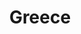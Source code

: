 ---
title: Greece
featured: true
private: true # do not show in list, only as feature
params:
  sort_order: desc 

resources:
# Corfu
- src: A_IMG_4580.JPEG
  title: Corfu
  
- src: A_IMG_4584.JPEG
  title: Corfu
  
- src: A_IMG_4591.JPEG
  title: Corfu
  
- src: A_IMG_4596.JPEG
  title: Corfu
  
- src: A_IMG_4607.JPEG
  title: Corfu
  
- src: A_IMG_4622.JPEG
  title: Corfu
  
  # Paxos-Gaios
- src: B_IMG_1322.JPEG
  title: |
    Paxos-Gaios: We found an almond tree.

- src: B_IMG_1329.JPEG
  title: Paxos-Gaios

- src: B_IMG_4630.JPEG
  title: |
    Paxos-Gaios: Beautiful olive groves.

- src: B_IMG_4656.JPEG
  title: Paxos-Gaios

- src: B_IMG_4661.JPEG
  title: Paxos-Gaios

- src: B_IMG_4685.JPEG
  title: Paxos-Gaios

- src: B_IMG_4686.JPEG
  title: Paxos-Gaios

- src: B_IMG_4690.JPEG
  title: |
    Paxos-Gaios: Tripitos Arch.

- src: B_IMG_4695.JPEG
  title: Paxos-Gaios

- src: B_IMG_4731.JPEG
  title: Paxos-Gaios

- src: B_IMG_4734.JPEG
  title: Paxos-Gaios

- src: B_IMG_4764.JPEG
  title: |
    Paxos-Gaios: That's what happens when you start feeding stray cats. 

- src: B_IMG_4776.JPEG
  title: Paxos-Gaios

- src: B_IMG_4779.JPEG
  title: Paxos-Gaios

# Paxos-Lakka
- src: C_IMG_4860.JPEG
  title: Paxos-Lakka

- src: C_IMG_4862_feature.JPEG
  title: Paxos-Lakka

- src: C_IMG_4870.JPEG
  title: Paxos-Lakka

- src: C_IMG_4894.JPEG
  title: Paxos-Lakka

- src: C_IMG_4902.JPEG
  title: Paxos-Lakka

- src: C_IMG_4911.JPEG
  title: Paxos-Lakka

# Paxos-Longos
- src: D_IMG_4831.JPEG
  title: Paxos-Longos

- src: D_IMG_4839.JPEG
  title: Paxos-Longos

- src: D_IMG_4852.JPEG
  title: Paxos-Longos

# Ioannina
- src: E_IMG_1430.JPEG
  title: |
      Ioannina: Ioannina Castle.

- src: E_IMG_1435.JPEG
  title: |
      Ioannina: Ioannina Castle.

- src: E_IMG_5013.JPEG
  title: |
      Ioannina: Ioannina Castle.

- src: E_IMG_5038.JPEG
  title: |
      Ioannina: Ioannina Castle.

- src: E_IMG_5062.JPEG
  title: Ioannina
  
- src: E_IMG_5079.JPEG
  title: Ioannina

# Kalabaka
- src: F_IMG_1495.JPEG
  title: |
    Meteora: Varlaam Monastery.

- src: F_IMG_1520.JPEG
  title: |
    Meteora: Varlaam Monastery.

- src: F_IMG_1552.JPEG
  title: |
    Meteora: Varlaam Monastery.

- src: F_IMG_1580.JPEG
  title: |
    Meteora: Monastery of Saint Stephen (converted to a nunnery).

- src: F_IMG_5150.JPEG
  title: Kalabaka

- src: F_IMG_5151.JPEG
  title: Kalabaka

- src: F_IMG_5152.JPEG
  title: Kalabaka

- src: F_IMG_5208.JPEG
  title: |
    Meteora: Varlaam Monastery.

- src: F_IMG_5216.JPEG
  title: |
    Meteora: Old kitchen in the Monastery of the Great Meteoron.

- src: F_IMG_5222.JPEG
  title: Meteora

- src: F_IMG_5232.JPEG
  title: |
    Meteora: Holy Monastery of Rousanou.

- src: F_IMG_5233.JPEG
  title: |
    Meteora: Varlaam Monastery.

- src: F_IMG_5235.JPEG
  title: Meteora

- src: F_IMG_5237.JPEG
  title: |
    Meteora: Varlaam Monastery.

- src: F_IMG_5239.JPEG
  title: |
    Meteora: Varlaam Monastery.

- src: F_IMG_5240.JPEG
  title: |
    Meteora: A persimmon tree in the Varlaam Monastery.

- src: F_IMG_5247.JPEG
  title: |
    Meteora: Holy Monastery of Rousanou.

- src: F_IMG_5249.JPEG
  title: |
    Meteora: Varlaam Monastery.

- src: F_IMG_5251.JPEG
  title: |
    Meteora: Varlaam Monastery.

- src: F_IMG_5265.JPEG
  title: |
    Meteora: Varlaam Monastery.

- src: F_IMG_5269.JPEG
  title: |
    Meteora: Holy Monastery of Rousanou.

- src: F_IMG_5275.JPEG
  title: |
    Meteora: Monasteries.

- src: F_IMG_5300.JPEG
  title: |
    Meteora: Holy Monastery of Rousanou.

- src: F_IMG_5307.JPEG
  title: |
    Meteora: Waiting for the sunset.

- src: F_IMG_5312.JPEG
  title: |
    Meteora: Incredible sunset over the rock formations.

- src: F_IMG_5335.JPEG
  title: Meteora

- src: F_IMG_5360.JPEG
  title: Meteora

- src: F_IMG_5362.JPEG
  title: |
    Meteora: Monasteries.

- src: F_IMG_5391.JPEG
  title: |
    Meteora: View of Kalabaka from the Holy Trinity Monastery.

- src: F_IMG_5398.JPEG
  title: |
    Meteora: View of Kalabaka from the Holy Trinity Monastery.

- src: F_IMG_5407.JPEG
  title: |
    Meteora: Holy Trinity Monastery.

- src: F_IMG_5410.JPEG
  title: |
    Meteora: Holy Trinity Monastery.

- src: F_IMG_5429.JPEG
  title: |
    Meteora: We came across a highly territorial praying mantis that fiercely defended its space, dancing around and attacking whenever we got too close.

- src: F_IMG_5433.JPEG
  title: Kalabaka

- src: F_IMG_5439.JPEG
  title: |
    Meteora: Monastery of Saint Stephen.

- src: F_IMG_5462.JPEG
  title: Kalabaka

- src: F_IMG_5468.JPEG
  title: Kalabaka

# Athens
- src: G_IMG_5498.JPEG
  title: |
    Athens: Brettos bar is the oldes Athen's distilery, and one of the oldest bars in Europe. 
  
- src: G_IMG_5505.JPEG
  title: |
    Athens: Anafiotika.

- src: G_IMG_5510.JPEG
  title: |
    Athens: Anafiotika.
  
- src: G_IMG_5528.JPEG
  title: |
    Athens: The Mati (Eye) is a well-known symbol found in many cultures, intended to protect against the Kako Mati (Evil Eye). However, tradition states that you can only be affected by the evil eye if you believe in it!
  
- src: G_IMG_5539.JPEG
  title: Athens
  
- src: G_IMG_5543.JPEG
  title: Athens
  
- src: G_IMG_5565.JPEG
  title: |
    Athens: Church of St. Marina.
  
- src: G_IMG_5589.JPEG
  title: |
    Athens: Arch of Hadrian.
  
- src: G_IMG_5626.JPEG
  title: |
    Athens: The Odeon of Herodes Atticus (Herodeon).
  
- src: G_IMG_5627.JPEG
  title: |
    Athens: View of the city from the Acropolis.
  
- src: G_IMG_5634.JPEG
  title: |
    Athens: Acropolis.
  
- src: G_IMG_5637.JPEG
  title: |
    Athens: Acropolis.
  
- src: G_IMG_5642.JPEG
  title: |
    Athens: View of Philopappos Hill from the Acropolis, where the Prison of Socrates is located.
  
- src: G_IMG_5652.JPEG
  title: |
    Athens: The Parthenon is an ancient temple situated on the Acropolis, dedicated to the goddess Athena.
  
- src: G_IMG_5665.JPEG
  title: |
    Athens: View of the mount Mount Lycabettus from the Acropolis.
  
- src: G_IMG_5667.JPEG
  title: |
    Athens: Parthenon.
  
- src: G_IMG_5672.JPEG
  title: |
    Athens: The Erechtheion is an ancient Greek temple on the Acropolis of Athens, built to honor the goddess Athena and celebrate the city's greatness.
  
- src: G_IMG_5702.JPEG
  title: |
    Athens: The Odeon of Herodes Atticus (Herodeon) is a stone theater located on the slopes of the Acropolis. It was built by Herodes Atticus in honor of his wife, Regilla.
  
- src: G_IMG_5713.JPEG
  title: |
    Athens: Vallianeio Megaron; a former building of the National Library of Greece.
  
- src: G_IMG_5744.JPEG
  title: |
    Athens: Anafiotika.
  
- src: G_IMG_5755.JPEG
  title: |
    Athens: Anafiotika.
  
- src: G_IMG_5756.JPEG
  title: |
    Athens: Anafiotika is a tiny and very picturesque neighborhood in Athens, known for its Cycladic architecture. The builders of this area originated from an island named Anafi, which is where the name comes from.

- src: G_IMG_5812.JPEG
  title: |
    Athens: View of the city from the Mount Lycabettus.
  
- src: G_IMG_5840.JPEG
  title: Athens
  
- src: G_IMG_5854.JPEG
  title: Athens
  
- src: G_IMG_5869.JPEG
  title: Athens
  
- src: G_IMG_5870.JPEG
  title: |
    Athens: Walls of Athens are full of art. Sonke is perhaps the most recognizable artist in Athens.

- src: G_IMG_5886.JPEG
  title: |
    Athens: Dromeas (The Runner) is a 9m tall sculpture composed of stacked plates of glass, which give it a dynamic appearance.
---